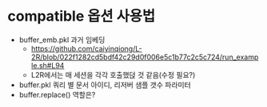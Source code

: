 # compatible 옵션 사용법
- buffer_emb.pkl 과거 임베딩
  - https://github.com/caiyinqiong/L-2R/blob/022f1282cd5bdf42c29d0f006e5c1b77c2c5c724/run_example.sh#L94
  - L2R에서는 매 세션을 각각 호출했덙 것 같음(수정 필요?)
- buffer.pkl 쿼리 별 문서 아이디, 리저버 샘플 갯수 파라미터
- buffer.replace() 역할은?